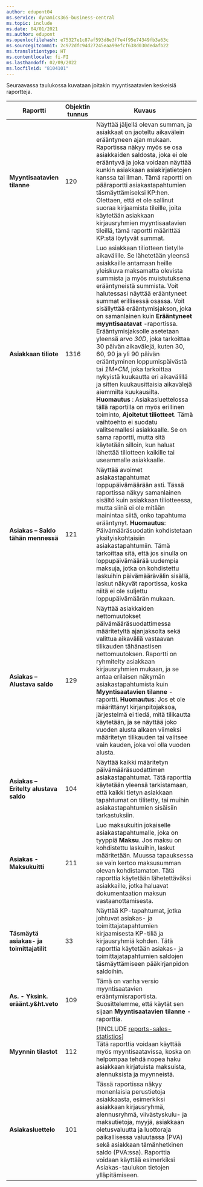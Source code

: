 ```yaml
---
author: edupont04
ms.service: dynamics365-business-central
ms.topic: include
ms.date: 04/01/2021
ms.author: edupont
ms.openlocfilehash: e75327e1c87af593d8e3f7e4f95e74349fb3a63c
ms.sourcegitcommit: 2c972dfc94d27245eaa99efcf638d030dedafb22
ms.translationtype: HT
ms.contentlocale: fi-FI
ms.lasthandoff: 02/09/2022
ms.locfileid: "8104101"
---
```

Seuraavassa taulukossa kuvataan joitakin myyntisaatavien keskeisiä raportteja.

| Raportti | Objektin tunnus | Kuvaus |
|--|--|--|
| **Myyntisaatavien tilanne** | 120 | Näyttää jäljellä olevan summan, ja asiakkaat on jaoteltu aikavälein erääntyneen ajan mukaan. Raportissa näkyy myös se osa asiakkaiden saldosta, joka ei ole erääntyvä ja joka voidaan näyttää kunkin asiakkaan asiakirjatietojen kanssa tai ilman. Tämä raportti on pääraportti asiakastapahtumien täsmäyttämiseksi KP:hen. Olettaen, että et ole sallinut suoraa kirjaamista tileille, joita käytetään asiakkaan kirjausryhmien myyntisaatavien tileillä, tämä raportti määrittää KP:stä löytyvät summat. |
| **Asiakkaan tiliote** | 1316 | Luo asiakkaan tiliotteen tietylle aikavälille. Se lähetetään yleensä asiakkaille antamaan heille yleiskuva maksamatta olevista summista ja myös muistutuksena erääntyneistä summista. Voit halutessasi näyttää erääntyneet summat erillisessä osassa. Voit sisällyttää erääntymisjakson, joka on samanlainen kuin **Erääntyneet myyntisaatavat** -raportissa. Erääntymisjaksolle asetetaan yleensä arvo *30D*, joka tarkoittaa 30 päivän aikavälejä, kuten 30, 60, 90 ja yli 90 päivän erääntyminen loppumispäivästä tai *1M+CM*, joka tarkoittaa nykyistä kuukautta eri aikavälillä ja sitten kuukausittaisia aikavälejä aiemmilta kuukausilta. **Huomautus** : Asiakasluettelossa tällä raportilla on myös erillinen toiminto, **Ajoitetut tiliotteet**. Tämä vaihtoehto ei suodatu valitsemallesi asiakkaalle. Se on sama raportti, mutta sitä käytetään silloin, kun haluat lähettää tiliotteen kaikille tai useammalle asiakkaalle. |
| **Asiakas – Saldo tähän mennessä** | 121 | Näyttää avoimet asiakastapahtumat loppupäivämäärään asti. Tässä raportissa näkyy samanlainen sisältö kuin asiakkaan tiliotteessa, mutta siinä ei ole mitään mainintaa siitä, onko tapahtuma erääntynyt. **Huomautus**: Päivämääräsuodatin kohdistetaan yksityiskohtaisiin asiakastapahtumiin. Tämä tarkoittaa sitä, että jos sinulla on loppupäivämäärää uudempia maksuja, jotka on kohdistettu laskuihin päivämäärävälin sisällä, laskut näkyvät raportissa, koska niitä ei ole suljettu loppupäivämäärän mukaan. |
| **Asiakas – Alustava saldo** | 129 | Näyttää asiakkaiden nettomuutokset päivämääräsuodattimessa määritetyltä ajanjaksolta sekä valittua aikaväliä vastaavan tilikauden tähänastisen nettomuutoksen. Raportti on ryhmitelty asiakkaan kirjausryhmien mukaan, ja se antaa erilaisen näkymän asiakastapahtumista kuin **Myyntisaatavien tilanne** -raportti. **Huomautus**: Jos et ole määrittänyt kirjanpitojaksoa, järjestelmä ei tiedä, mitä tilikautta käytetään, ja se näyttää joko vuoden alusta alkaen viimeksi määritetyn tilikauden tai valitsee vain kauden, joka voi olla vuoden alusta.|
| **Asiakas – Eritelty alustava saldo** | 104 | Näyttää kaikki määritetyn päivämääräsuodattimen asiakastapahtumat. Tätä raporttia käytetään yleensä tarkistamaan, että kaikki tietyn asiakkaan tapahtumat on tilitetty, tai muihin asiakastapahtumien sisäisiin tarkastuksiin. |
| **Asiakas - Maksukuitti** | 211 | Luo maksukuitin jokaiselle asiakastapahtumalle, joka on tyyppiä **Maksu**. Jos maksu on kohdistettu laskuihin, laskut määritetään. Muussa tapauksessa se vain kertoo maksusumman olevan kohdistamaton. Tätä raporttia käytetään lähetettäväksi asiakkaille, jotka haluavat dokumentaation maksun vastaanottamisesta.|
| **Täsmäytä asiakas- ja toimittajatilit** | 33 |Näyttää KP-tapahtumat, jotka johtuvat asiakas- ja toimittajatapahtumien kirjaamisesta KP-tiliä ja kirjausryhmiä kohden. Tätä raporttia käytetään asiakas- ja toimittajatapahtumien saldojen täsmäyttämiseen pääkirjanpidon saldoihin. |
| **As. - Yksink. eräänt.y&ht.veto**| 109 |Tämä on vanha versio myyntisaatavien erääntymisraportista. Suosittelemme, että käytät sen sijaan **Myyntisaatavien tilanne** -raporttia. |
| **Myynnin tilastot** |112  |[!INCLUDE [reports-sales-statistics](reports-sales-statistics.md)]<br>Tätä raporttia voidaan käyttää myös myyntisaatavissa, koska on helpompaa tehdä nopea haku asiakkaan kirjatuista maksuista, alennuksista ja myynneistä.|
|**Asiakasluettelo**|101| Tässä raportissa näkyy monenlaisia perustietoja asiakkaasta, esimerkiksi asiakkaan kirjausryhmä, alennusryhmä, viivästyskulu- ja maksutietoja, myyjä, asiakkaan oletusvaluutta ja luottoraja paikallisessa valuutassa (PVA) sekä asiakkaan tämänhetkinen saldo (PVA:ssa). Raporttia voidaan käyttää esimerkiksi Asiakas-taulukon tietojen ylläpitämiseen.|
